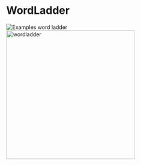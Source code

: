 # WordLadder
![Examples word ladder](https://user-images.githubusercontent.com/114533891/212277908-6c5371f7-4f66-4491-a4cb-6018346135ac.jpg)
<img width="342" alt="wordladder" src="https://user-images.githubusercontent.com/114533891/212278703-fafab816-1953-4918-9958-9d9645c3f3a9.png">
